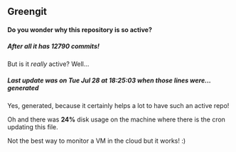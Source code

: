 ## Greengit

#### Do you wonder why this repository is so active?

##### After all it has 12790 commits!

But is it *really* active? Well...

##### Last update was on Tue Jul 28 at 18:25:03 when those lines were... generated

Yes, generated, because it certainly helps a lot to have such an active repo!

Oh and there was **24%** disk usage on the machine
where there is the cron updating this file.

Not the best way to monitor a VM in the cloud but it works! :)
